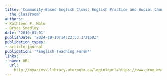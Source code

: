 ```yaml
---
title: 'Community-Based English Clubs: English Practice and Social Change outside
  the Classroom'
authors:
- Kathleen F. Malu
- Bryce Smedley
date: '2016-01-01'
publishDate: '2024-10-10T14:22:53.173168Z'
publication_types:
- article-journal
publication: '*English Teaching Forum*'
links:
- name: URL
  url: 
    http://myaccess.library.utoronto.ca/login?qurl=https://www.proquest.com/docview/1871579117?accountid=14771&bdid=38382&_bd=FpHfCHzqnDLxlh3Pkk%2BCnNgZ1rQ%3D
---
```

